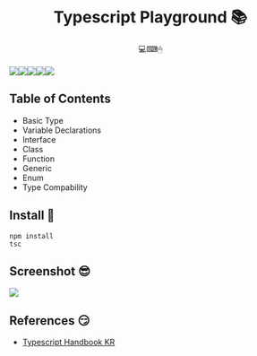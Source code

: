 <h1 align="center">Typescript Playground 📚</h1>
<div align="center">
  💻⌨🖱
</div>
<br/>
<div align="center" style="display:flex;">
  <img src="https://img.shields.io/static/v1?label=Typescript&message=Study&color=critical" />
  <img src="https://img.shields.io/github/languages/top/beygee/typescript_playground" />
  <img src="https://img.shields.io/github/commit-activity/m/beygee/typescript_playground"/>
  <img src="https://img.shields.io/github/last-commit/beygee/typescript_playground"/>
  <img src="https://img.shields.io/github/license/beygee/typescript_playground" />
</div>

## Table of Contents
- Basic Type 
- Variable Declarations
- Interface
- Class
- Function
- Generic
- Enum
- Type Compability

## Install :rainbow:

```
npm install
tsc
```

## Screenshot :sunglasses:

![](https://user-images.githubusercontent.com/7090906/66056120-97103e00-e571-11e9-8b35-ab0e94d5336a.png)

## References :smirk:

- [Typescript Handbook KR](https://typescript-kr.github.io/)
